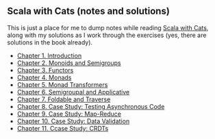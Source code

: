 ## Scala with Cats (notes and solutions)

This is just a place for me to dump notes while reading
[Scala with Cats](https://underscore.io/books/scala-with-cats/),
along with my solutions as I work through the exercises
(yes, there are solutions in the book already).

* [Chapter 1. Introduction](ch1)
* [Chapter 2. Monoids and Semigroups](ch2)
* [Chapter 3. Functors](ch3)
* [Chapter 4. Monads](ch4)
* [Chapter 5. Monad Transformers](ch5)
* [Chapter 6. Semigroupal and Applicative](ch6)
* [Chapter 7. Foldable and Traverse](ch7)
* [Chapter 8. Case Study: Testing Asynchronous Code](ch8)
* [Chapter 9. Case Study: Map-Reduce](ch9)
* [Chapter 10. Case Study: Data Validation](ch10)
* [Chapter 11. Ccase Study: CRDTs](ch11)

